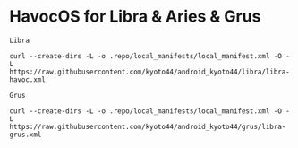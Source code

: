 
HavocOS for Libra & Aries & Grus
=======================

```
Libra

curl --create-dirs -L -o .repo/local_manifests/local_manifest.xml -O -L https://raw.githubusercontent.com/kyoto44/android_kyoto44/libra/libra-havoc.xml 
```

```
Grus

curl --create-dirs -L -o .repo/local_manifests/local_manifest.xml -O -L https://raw.githubusercontent.com/kyoto44/android_kyoto44/grus/libra-grus.xml 
```